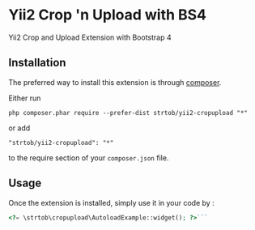 Yii2 Crop 'n Upload with BS4
============================
Yii2 Crop and Upload Extension with Bootstrap 4

Installation
------------

The preferred way to install this extension is through [composer](http://getcomposer.org/download/).

Either run

```
php composer.phar require --prefer-dist strtob/yii2-cropupload "*"
```

or add

```
"strtob/yii2-cropupload": "*"
```

to the require section of your `composer.json` file.


Usage
-----

Once the extension is installed, simply use it in your code by  :

```php
<?= \strtob\cropupload\AutoloadExample::widget(); ?>```